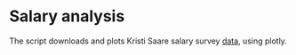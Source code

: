 # Salary analysis
The script downloads and plots Kristi Saare salary survey [data](https://docs.google.com/spreadsheets/d/1yRQxL9ZUJ9OTGiAhz7t7cAIk_GslfQkvWox16ivsqfQ/), using plotly.
